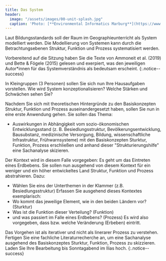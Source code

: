 ```yaml
---
title: Das System
header:
  image: "/assets/images/00-unit-splash.jpg"
  caption: 'Photo: [**Environmental Informatics Marburg**](https://www.flickr.com/environmentalinformatics-marburg/)'
---
```


Laut Bildungsstandards soll der Raum im Geographieunterricht als System modelliert werden. Die Modellierung von Systemen kann durch die Betrachtungsebenen Struktur, Funktion und Prozess systematisiert werden. 
<!--more-->

Vorbereitend auf die Sitzung haben Sie die Texte von Ammoneit et al. (2019) und Bette & Fögele (2015) gelesen und exerpiert, was den jeweiligen Autor*innen für das Systemverständnis als bedeutsam erscheint.
{:.notice--success}

In Kleingruppen (3 Personen) sollen Sie sich nun Ihre Hausaufgaben vorstellen. Wie wird System konzeptionalisieren? Welche Stärken und Schwächen sehen Sie?

Nachdem Sie sich mit theoretischen Hintergründe zu den Basiskonzepten Struktur, Funktion und Prozess auseinandergesetzt haben, sollen Sie nun in eine erste Anwendung gehen. 
Sie sollen das Thema:
* Auswirkungen in Abhängigkeit vom sozio-ökonomischen Entwicklungsstand (z. B. Besiedlungsstruktur, Bevölkerungsentwicklung, Bausubstanz, medizinische Versorgung, Bildung, wissenschaftliche Infrastruktur, Frühwarnsysteme)
mit den Basiskonzepten Sturktur, Funktion, Prozess erschließen und anhand dieser "Strukturierungshilfe" eine Sachanalyse skizieren.

Der Kontext wird in diesem Falle vorgegeben: Es geht um das Eintreten eines Erdbebens. Sie sollen nun ausgehend von diesem Kontext für ein weniger und ein höher entwickeltes Land Struktur, Funktion und Prozess abstrahieren. Dazu:
* Wählen Sie eins der Unterthemen in der Klammer (z.B. Besiedlungsstruktur)
Erfassen Sie ausgehend dieses Kontextes exemplarisch:
* Wo kommt das jeweilige Element, wie in den beiden Ländern vor? (Sturktur) 
* Was ist die Funktion dieser Verteilung? (Funktion)
* und was passiert im Falle eines Erdbebens? (Prozess) Es wird also vorgegeben, dass bzw. welche Veränderung (Erbeben) eintritt.
 
Das Vorgehen ist als iterativer und nicht als linerarer Prozess zu verstehen. 
Fertigen Sie eine fachliche Literaturrecherche an, um eine Sachanalyse ausgehend des Basiskonzeptes Sturktur, Funktion, Prozess zu skizzieren. 
Laden Sie Ihre Bearbeitung bis Sonntagabend im Ilias hoch.
{:.notice--success}


